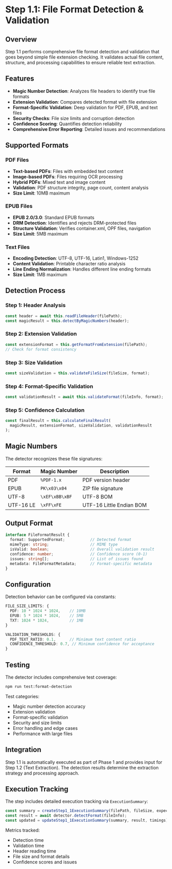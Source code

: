 # Step 1.1: File Format Detection & Validation

## Overview

Step 1.1 performs comprehensive file format detection and validation that goes beyond simple file extension checking. It validates actual file content, structure, and processing capabilities to ensure reliable text extraction.

## Features

- **Magic Number Detection**: Analyzes file headers to identify true file formats
- **Extension Validation**: Compares detected format with file extension
- **Format-Specific Validation**: Deep validation for PDF, EPUB, and text files
- **Security Checks**: File size limits and corruption detection
- **Confidence Scoring**: Quantifies detection reliability
- **Comprehensive Error Reporting**: Detailed issues and recommendations

## Supported Formats

### PDF Files
- **Text-based PDFs**: Files with embedded text content
- **Image-based PDFs**: Files requiring OCR processing
- **Hybrid PDFs**: Mixed text and image content
- **Validation**: PDF structure integrity, page count, content analysis
- **Size Limit**: 10MB maximum

### EPUB Files
- **EPUB 2.0/3.0**: Standard EPUB formats
- **DRM Detection**: Identifies and rejects DRM-protected files
- **Structure Validation**: Verifies container.xml, OPF files, navigation
- **Size Limit**: 5MB maximum

### Text Files
- **Encoding Detection**: UTF-8, UTF-16, Latin1, Windows-1252
- **Content Validation**: Printable character ratio analysis
- **Line Ending Normalization**: Handles different line ending formats
- **Size Limit**: 1MB maximum

## Detection Process

### Step 1: Header Analysis
```typescript
const header = await this.readFileHeader(filePath);
const magicResult = this.detectByMagicNumbers(header);
```

### Step 2: Extension Validation
```typescript
const extensionFormat = this.getFormatFromExtension(filePath);
// Check for format consistency
```

### Step 3: Size Validation
```typescript
const sizeValidation = this.validateFileSize(fileSize, format);
```

### Step 4: Format-Specific Validation
```typescript
const validationResult = await this.validateFormat(fileInfo, format);
```

### Step 5: Confidence Calculation
```typescript
const finalResult = this.calculateFinalResult(
  magicResult, extensionFormat, sizeValidation, validationResult
);
```

## Magic Numbers

The detector recognizes these file signatures:

| Format | Magic Number | Description |
|--------|-------------|-------------|
| PDF | `%PDF-1.x` | PDF version header |
| EPUB | `PK\x03\x04` | ZIP file signature |
| UTF-8 | `\xEF\xBB\xBF` | UTF-8 BOM |
| UTF-16 LE | `\xFF\xFE` | UTF-16 Little Endian BOM |

## Output Format

```typescript
interface FileFormatResult {
  format: SupportedFormat;           // Detected format
  mimeType: string;                  // MIME type
  isValid: boolean;                  // Overall validation result
  confidence: number;                // Confidence score (0-1)
  issues: string[];                  // List of issues found
  metadata: FileFormatMetadata;      // Format-specific metadata
}
```

## Configuration

Detection behavior can be configured via constants:

```typescript
FILE_SIZE_LIMITS: {
  PDF: 10 * 1024 * 1024,    // 10MB
  EPUB: 5 * 1024 * 1024,    // 5MB
  TXT: 1024 * 1024,         // 1MB
}

VALIDATION_THRESHOLDS: {
  PDF_TEXT_RATIO: 0.1,      // Minimum text content ratio
  CONFIDENCE_THRESHOLD: 0.7, // Minimum confidence for acceptance
}
```

## Testing

The detector includes comprehensive test coverage:

```bash
npm run test:format-detection
```

Test categories:
- Magic number detection accuracy
- Extension validation
- Format-specific validation
- Security and size limits
- Error handling and edge cases
- Performance with large files

## Integration

Step 1.1 is automatically executed as part of Phase 1 and provides input for Step 1.2 (Text Extraction). The detection results determine the extraction strategy and processing approach.

## Execution Tracking

The step includes detailed execution tracking via `ExecutionSummary`:

```typescript
const summary = createStep1_1ExecutionSummary(filePath, fileSize, expectedFormat);
const result = await detector.detectFormat(fileInfo);
const updated = updateStep1_1ExecutionSummary(summary, result, timings);
```

Metrics tracked:
- Detection time
- Validation time
- Header reading time
- File size and format details
- Confidence scores and issues 
